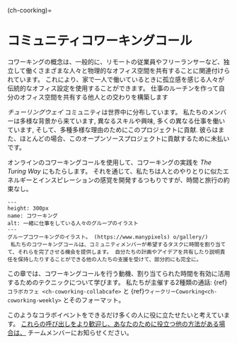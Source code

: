 (ch-coorking)=
# コミュニティコワーキングコール

コワーキングの概念は、一般的に、リモートの従業員やフリーランサーなど、独立して働くさまざまな人々と物理的なオフィス空間を共有することに関連付けられています。 これにより、家で一人で働いているときに孤立感を感じる人々が伝統的なオフィス設定を使用することができます。 仕事のルーチンを作って自分のオフィス空間を共有する他人との交わりを構築します

_チューリングウェイ_ コミュニティは世界中に分布しています。 私たちのメンバーは多様な背景から来ています, 異なるスキルや興味, 多くの異なる仕事を働いています, そして、多種多様な理由のためにこのプロジェクトに貢献. 彼らはまた、ほとんどの場合、このオープンソースプロジェクトに貢献するために未払いです。

オンラインのコワーキングコールを使用して、コワーキングの実践を _The Turing Way_ にもたらします。 それを通じて、私たちは人とのやりとりに似たエネルギーとインスピレーションの感覚を開発するつもりですが、時間と旅行の約束なし。

```{figure} ../figures/coworking.*
---
height: 300px
name: コワーキング
alt: 一緒に仕事をしている人々のグループのイラスト
---
グループコワーキングのイラスト。 (https://www.manypixels) o/gallery/) 
 私たちのコワーキングコールは、コミュニティメンバーが希望するタスクに時間を割り当てて、それらを完了させる機会を提供します。 自分たちの計画やアイデアを共有したり説明責任を保持したりすることができる他の人たちの支援を受けて、部分的にも完全に。
```

この章では、コワーキングコールを行う動機、割り当てられた時間を有効に活用するためのテクニックについて学びます。 私たちが主催する2種類の通話: {ref}`コラボカフェ <ch-coworking-collabcafe>` と {ref}`ウィークリーCoworking<ch-coworking-weekly>` とそのフォーマット。

このようなコラボイベントをできるだけ多くの人に役に立たせたいと考えています。 [これらの呼び出しをより歓迎し、あなたのために役立つ他の方法がある場合は、](/README.md#get-in-touch) チームメンバーにお知らせください。

